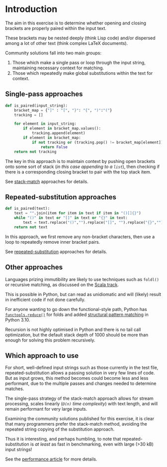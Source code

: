 # Introduction

The aim in this exercise is to determine whether opening and closing brackets are properly paired within the input text.

These brackets may be nested deeply (think Lisp code) and/or dispersed among a lot of other text (think complex LaTeX documents).

Community solutions fall into two main groups:

1.  Those which make a single pass or loop through the input string, maintaining necessary context for matching.
2.  Those which repeatedly make global substitutions within the text for context.


## Single-pass approaches

```python
def is_paired(input_string):
    bracket_map = {"]" : "[", "}": "{", ")":"("}
    tracking = []

    for element in input_string:
        if element in bracket_map.values():
            tracking.append(element)
        if element in bracket_map:
            if not tracking or (tracking.pop() != bracket_map[element]):
                return False
    return not tracking
```

The key in this approach is to maintain context by pushing open brackets onto some sort of stack (_in this case appending to a `list`_), then checking if there is a corresponding closing bracket to pair with the top stack item.

See [stack-match][stack-match] approaches for details.


## Repeated-substitution approaches

```python
def is_paired(text):
    text = "".join(item for item in text if item in "()[]{}")
    while "()" in text or "[]" in text or "{}" in text:
        text = text.replace("()","").replace("[]", "").replace("{}","")
    return not text
```

In this approach, we first remove any non-bracket characters, then use a loop to repeatedly remove inner bracket pairs.

See [repeated-substitution][repeated-substitution] approaches for details.


## Other approaches

Languages prizing immutibility are likely to use techniques such as `foldl()` or recursive matching, as discussed on the [Scala track][scala].

This is possible in Python, but can read as unidiomatic and will (likely) result in inefficient code if not done carefully.

For anyone wanting to go down the functional-style path, Python has [`functools.reduce()`][reduce] for folds and added [structural pattern matching][pattern-matching] in Python 3.10.

Recursion is not highly optimised in Python and there is no tail call optimization, but the default stack depth of 1000 should be more than enough for solving this problem recursively.


## Which approach to use

For short, well-defined input strings such as those currently in the test file, repeated-substitution allows a passing solution in very few lines of code.
But as input grows, this method becomes could become less and less performant, due to the multiple passes and changes needed to determine matches.

The single-pass strategy of the stack-match approach allows for stream processing, scales linearly (_`O(n)` time complexity_) with text length, and will remain performant for very large inputs.

Examining the community solutions published for this exercise, it is clear that many programmers prefer the stack-match method, avoiding the repeated string copying of the substitution approach.

Thus it is interesting, and perhaps humbling, to note that repeated-substitution is *at least* as fast in benchmarking, even with large (>30 kB) input strings!

See the [performance article][article-performance] for more details.

[article-performance]:https://exercism.org/tracks/python/exercises/matching-brackets/articles/performance
[pattern-matching]: https://docs.python.org/3/whatsnew/3.10.html#pep-634-structural-pattern-matching
[reduce]: https://docs.python.org/3/library/functools.html#functools.reduce
[repeated-substitution]: https://exercism.org/tracks/python/exercises/matching-brackets/approaches/repeated-substitution
[scala]: https://exercism.org/tracks/scala/exercises/matching-brackets/dig_deeper
[stack-match]: https://exercism.org/tracks/python/exercises/matching-brackets/approaches/stack-match

